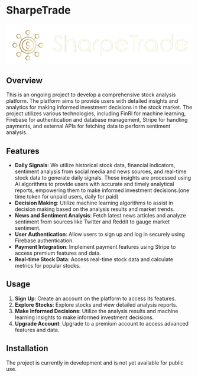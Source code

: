 # SharpeTrade

![logo](./src/images/logo.png)

## Overview

This is an ongoing project to develop a comprehensive stock analysis platform. The platform aims to provide users with detailed insights and analytics for making informed investment decisions in the stock market. The project utilizes various technologies, including FinRl for machine learning, Firebase for authentication and database management, Stripe for handling payments, and external APIs for fetching data to perform sentiment analysis.

## Features

- **Daily Signals**: We utilize historical stock data, financial indicators, sentiment analysis from social media and news sources, and real-time stock data to generate daily signals. These insights are processed using AI algorithms to provide users with accurate and timely analytical reports, empowering them to make informed investment decisions.(one time token for unpaid users, daily for paid)
- **Decision Making**: Utilize machine learning algorithms to assist in decision making based on the analysis results and market trends.
- **News and Sentiment Analysis**: Fetch latest news articles and analyze sentiment from sources like Twitter and Reddit to gauge market sentiment.
- **User Authentication**: Allow users to sign up and log in securely using Firebase authentication.
- **Payment Integration**: Implement payment features using Stripe to access premium features and data.
- **Real-time Stock Data**: Access real-time stock data and calculate metrics for popular stocks.

## Usage

1. **Sign Up**: Create an account on the platform to access its features.
2. **Explore Stocks**: Explore stocks and view detailed analysis reports.
3. **Make Informed Decisions**: Utilize the analysis results and machine learning insights to make informed investment decisions.
4. **Upgrade Account**: Upgrade to a premium account to access advanced features and data.

## Installation

The project is currently in development and is not yet available for public use.
